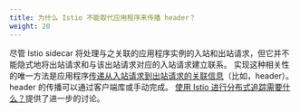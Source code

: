```yaml
---
title: 为什么 Istio 不能取代应用程序来传播 header？
weight: 20
---
```


尽管 Istio sidecar 将处理与之关联的应用程序实例的入站和出站请求，但它并不能隐式地将出站请求和与该出站请求对应的入站请求建立联系。
实现这种相关性的唯一方法是应用程序[传递从入站请求到出站请求的关联信息](/zh/docs/tasks/telemetry/distributed-tracing/overview/#understanding-what-happened)（比如，header）。
header 的传播可以通过客户端库或手动完成。
[使用 Istio 进行分布式追踪需要什么？](/zh/faq/distributed-tracing/#how-to-support-tracing)提供了进一步的讨论。
